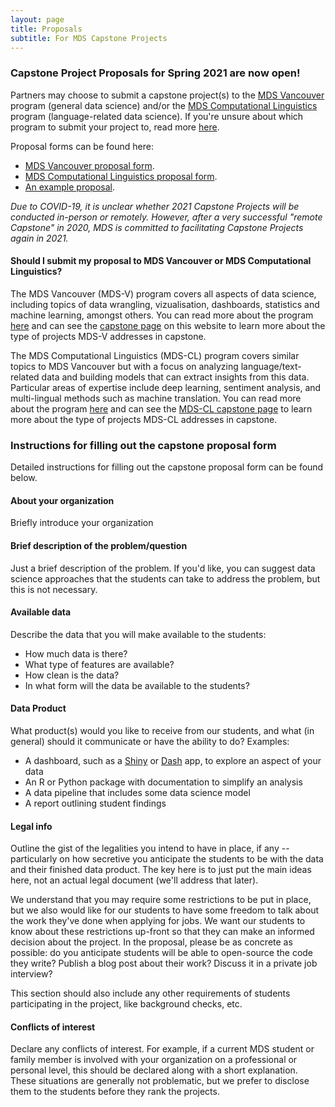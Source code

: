 ```yaml
---
layout: page
title: Proposals
subtitle: For MDS Capstone Projects
---
```


### Capstone Project Proposals for Spring 2021 are now open!

Partners may choose to submit a capstone project(s) to the [MDS Vancouver](https://ubc-mds.github.io/about/) program (general data science) and/or the [MDS Computational Linguistics](https://ubc-mds-cl.github.io/about) program (language-related data science). If you're unsure about which program to submit your project to, read more [here](#should-i-submit-my-proposal-to-mds-vancouver-or-mds-computational-linguistics).

Proposal forms can be found here:
- [MDS Vancouver proposal form](https://ubc.ca1.qualtrics.com/jfe/form/SV_cCmtC3gLkgyQ2c5).
- [MDS Computational Linguistics proposal form](https://ubc.ca1.qualtrics.com/jfe/form/SV_6G26k7yyLVRcb0F).
- [An example proposal](/capstone/sample_proposal).

*Due to COVID-19, it is unclear whether 2021 Capstone Projects will be conducted in-person or remotely. However, after a very successful "remote Capstone" in 2020, MDS is committed to facilitating Capstone Projects again in 2021.*

#### Should I submit my proposal to MDS Vancouver or MDS Computational Linguistics?

The MDS Vancouver (MDS-V) program covers all aspects of data science, including topics of data wrangling, vizualisation, dashboards,  statistics and machine learning, amongst others. You can read more about the program [here](https://masterdatascience.ubc.ca/programs/vancouver) and can see the [capstone page](/capstone/about) on this website to learn more about the type of projects MDS-V addresses in capstone.

The MDS Computational Linguistics (MDS-CL) program covers similar topics to MDS Vancouver but with a focus on analyzing language/text-related data and building models that can extract insights from this data. Particular areas of expertise include deep learning, sentiment analysis, and multi-lingual methods such as machine translation. You can read more about the program [here](https://masterdatascience.ubc.ca/programs/vancouver) and can see the [MDS-CL capstone page](https://ubc-mds-cl.github.io/about) to learn more about the type of projects MDS-CL addresses in capstone.

### Instructions for filling out the capstone proposal form

Detailed instructions for filling out the capstone proposal form can be found below.

#### About your organization

Briefly introduce your organization

#### Brief description of the problem/question

Just a brief description of the problem. If you'd like, you can suggest data science approaches that the students can take to address the problem, but this is not necessary.

#### Available data

Describe the data that you will make available to the students:

- How much data is there? 
- What type of features are available? 
- How clean is the data?
- In what form will the data be available to the students?

#### Data Product

What product(s) would you like to receive from our students, and what (in general) should it communicate or have the ability to do? Examples:

- A dashboard, such as a [Shiny](https://shiny.rstudio.com/) or [Dash](https://plot.ly/products/dash/) app, to explore an aspect of your data
- An R or Python package with documentation to simplify an analysis
- A data pipeline that includes some data science model
- A report outlining student findings

#### Legal info

Outline the gist of the legalities you intend to have in place, if any -- particularly on how secretive you anticipate the students to be with the data and their finished data product. The key here is to just put the main ideas here, not an actual legal document (we'll address that later).

We understand that you may require some restrictions to be put in place, but we also would like for our students to have some freedom to talk about the work they've done when applying for jobs. We want our students to know about these restrictions up-front so that they can make an informed decision about the project. In the proposal, please be as concrete as possible: do you anticipate students will be able to open-source the code they write? Publish a blog post about their work? Discuss it in a private job interview? 

This section should also include any other requirements of students participating in the project, like background checks, etc.

#### Conflicts of interest

Declare any conflicts of interest. For example, if a current MDS student or family member is involved with your organization on a professional or personal level, this should be declared along with a short explanation. These situations are generally not problematic, but we prefer to disclose them to the students before they rank the projects.
